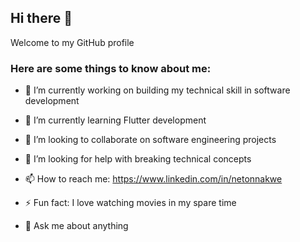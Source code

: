 ## Hi there 👋


Welcome to my GitHub profile 

### Here are some things to know about me:

- 🔭 I’m currently working on building my technical skill in software development
- 🌱 I’m currently learning Flutter development
- 👯 I’m looking to collaborate on software engineering projects
- 🤔 I’m looking for help with breaking technical concepts
- 📫 How to reach me: https://www.linkedin.com/in/netonnakwe
- ⚡ Fun fact: I love watching movies in my spare time

- 💬 Ask me about anything 
